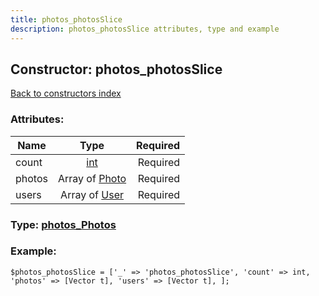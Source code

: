 ```yaml
---
title: photos_photosSlice
description: photos_photosSlice attributes, type and example
---
```

## Constructor: photos\_photosSlice  
[Back to constructors index](index.md)



### Attributes:

| Name     |    Type       | Required |
|----------|:-------------:|---------:|
|count|[int](../types/int.md) | Required|
|photos|Array of [Photo](../types/Photo.md) | Required|
|users|Array of [User](../types/User.md) | Required|



### Type: [photos\_Photos](../types/photos_Photos.md)


### Example:

```
$photos_photosSlice = ['_' => 'photos_photosSlice', 'count' => int, 'photos' => [Vector t], 'users' => [Vector t], ];
```
